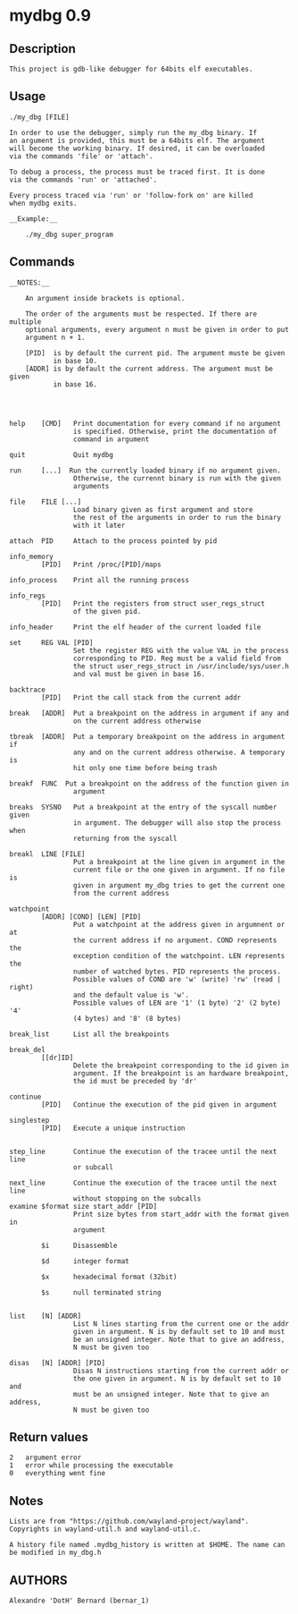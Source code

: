 mydbg 0.9
=========

Description
-----------

    This project is gdb-like debugger for 64bits elf executables.

Usage
-----

    ./my_dbg [FILE]

    In order to use the debugger, simply run the my_dbg binary. If
    an argument is provided, this must be a 64bits elf. The argument
    will become the working binary. If desired, it can be overloaded
    via the commands 'file' or 'attach'.

    To debug a process, the process must be traced first. It is done
    via the commands 'run' or 'attached'.

    Every process traced via 'run' or 'follow-fork on' are killed
    when mydbg exits.

    __Example:__

        ./my_dbg super_program


Commands
--------

    __NOTES:__

        An argument inside brackets is optional.

        The order of the arguments must be respected. If there are multiple
        optional arguments, every argument n must be given in order to put
        argument n + 1.

        [PID]  is by default the current pid. The argument muste be given
               in base 10.
        [ADDR] is by default the current address. The argument must be given
               in base 16.




    help    [CMD]   Print documentation for every command if no argument
                    is specified. Otherwise, print the documentation of
                    command in argument

    quit            Quit mydbg

    run     [...]  Run the currently loaded binary if no argument given.
                    Otherwise, the currennt binary is run with the given
                    arguments

    file    FILE [...]
                    Load binary given as first argument and store
                    the rest of the arguments in order to run the binary
                    with it later

    attach  PID     Attach to the process pointed by pid

    info_memory
            [PID]   Print /proc/[PID]/maps

    info_process    Print all the running process

    info_regs
            [PID]   Print the registers from struct user_regs_struct
                    of the given pid.

    info_header     Print the elf header of the current loaded file

    set     REG VAL [PID]
                    Set the register REG with the value VAL in the process
                    corresponding to PID. Reg must be a valid field from
                    the struct user_regs_struct in /usr/include/sys/user.h
                    and val must be given in base 16.

    backtrace
            [PID]   Print the call stack from the current addr

    break   [ADDR]  Put a breakpoint on the address in argument if any and
                    on the current address otherwise

    tbreak  [ADDR]  Put a temporary breakpoint on the address in argument if
                    any and on the current address otherwise. A temporary is
                    hit only one time before being trash

    breakf  FUNC  Put a breakpoint on the address of the function given in
                    argument

    breaks  SYSNO   Put a breakpoint at the entry of the syscall number given
                    in argument. The debugger will also stop the process when
                    returning from the syscall

    breakl  LINE [FILE]
                    Put a breakpoint at the line given in argument in the
                    current file or the one given in argument. If no file is
                    given in argument my_dbg tries to get the current one
                    from the current address

    watchpoint
            [ADDR] [COND] [LEN] [PID]
                    Put a watchpoint at the address given in argumnent or at
                    the current address if no argument. COND represents the
                    exception condition of the watchpoint. LEN represents the
                    number of watched bytes. PID represents the process.
                    Possible values of COND are 'w' (write) 'rw' (read | right)
                    and the default value is 'w'.
                    Possible values of LEN are '1' (1 byte) '2' (2 byte) '4'
                    (4 bytes) and '8' (8 bytes)

    break_list      List all the breakpoints

    break_del
            [[dr]ID]
                    Delete the breakpoint corresponding to the id given in
                    argument. If the breakpoint is an hardware breakpoint,
                    the id must be preceded by 'dr'

    continue
            [PID]   Continue the execution of the pid given in argument

    singlestep
            [PID]   Execute a unique instruction


    step_line       Continue the execution of the tracee until the next line
                    or subcall

    next_line       Continue the execution of the tracee until the next line
                    without stopping on the subcalls
    examine $format size start_addr [PID]
                    Print size bytes from start_addr with the format given in
                    argument

            $i      Disassemble

            $d      integer format

            $x      hexadecimal format (32bit)

            $s      null terminated string


    list    [N] [ADDR]
                    List N lines starting from the current one or the addr
                    given in argument. N is by default set to 10 and must
                    be an unsigned integer. Note that to give an address,
                    N must be given too

    disas   [N] [ADDR] [PID]
                    Disas N instructions starting from the current addr or
                    the one given in argument. N is by default set to 10 and
                    must be an unsigned integer. Note that to give an address,
                    N must be given too

Return values
-------------

    2   argument error
    1   error while processing the executable
    0   everything went fine

Notes
-----

    Lists are from "https://github.com/wayland-project/wayland".
    Copyrights in wayland-util.h and wayland-util.c.

    A history file named .mydbg_history is written at $HOME. The name can
    be modified in my_dbg.h

AUTHORS
-------

    Alexandre 'DotH' Bernard (bernar_1)

